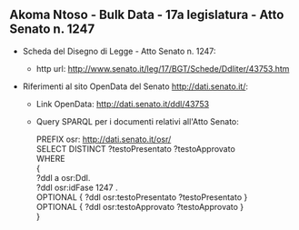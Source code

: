 ## Akoma Ntoso - Bulk Data - 17a legislatura - Atto Senato n. 1247 ##

* Scheda del Disegno di Legge - Atto Senato n. 1247:
	* http url: http://www.senato.it/leg/17/BGT/Schede/Ddliter/43753.htm

* Riferimenti al sito OpenData del Senato http://dati.senato.it/:
	* Link OpenData: http://dati.senato.it/ddl/43753
	* Query SPARQL per i documenti relativi all'Atto Senato:

        PREFIX osr: <http://dati.senato.it/osr/>  
		SELECT DISTINCT ?testoPresentato ?testoApprovato  
		WHERE  
		{  
		    ?ddl a osr:Ddl.  
		    ?ddl osr:idFase 1247 .  
		    OPTIONAL { ?ddl osr:testoPresentato ?testoPresentato }  
		    OPTIONAL { ?ddl osr:testoApprovato ?testoApprovato }  
		}
		